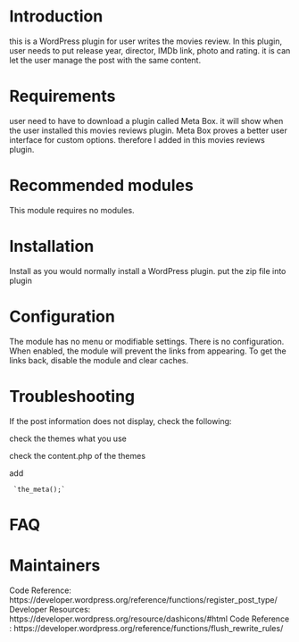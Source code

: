 
 <h1>  Introduction </h1>
 
  this is a WordPress plugin for user writes the movies review. In this plugin, user needs to put release year, director, IMDb link, photo and rating.
 it is can let the user manage the post with the same content. 
 
 <h1> Requirements</h1>
 user need to have to download a plugin called Meta Box. it will show when the user installed this movies reviews plugin.
 Meta Box proves a better user interface for custom options. therefore I added in this movies reviews plugin.
 
<h1> Recommended modules</h1>
 This module requires no modules.
 
<h1>  Installation</h1>
 Install as you would normally install a WordPress plugin. 
 put the zip file into plugin
 
<h1>  Configuration</h1>
 The module has no menu or modifiable settings. There is no configuration. When
enabled, the module will prevent the links from appearing. To get the links
back, disable the module and clear caches.

 <h1>  Troubleshooting</h1>
 If the post information does not display, check the following:
 
 check the themes what you use 
 
 check the content.php of the themes 
 
 add 

     `the_meta();`
    
 <h1>  FAQ</h1>
<h1>  Maintainers</h1>
Code Reference: https://developer.wordpress.org/reference/functions/register_post_type/
Developer Resources: https://developer.wordpress.org/resource/dashicons/#html
Code Reference : https://developer.wordpress.org/reference/functions/flush_rewrite_rules/

